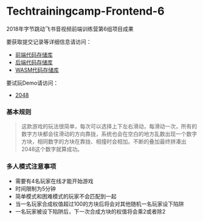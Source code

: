 # Techtrainingcamp-Frontend-6

2018年字节跳动飞书音视频前端训练营第6组项目成果

要获取提交记录等详细信息请访问：

- [前端代码存储库](https://github.com/BaldHead4/2048)
- [后端代码存储库](https://github.com/BaldHead4/2048-Backend)
- [WASM代码存储库](https://github.com/BaldHead4/2048-WASM)

要试玩Demo请访问：

- [2048](http://60.205.252.251/#/)

### 基本规则

> 这款游戏的玩法很简单，每次可以选择上下左右滑动，每滑动一次，所有的数字方块都会往滑动的方向靠拢，系统也会在空白的地方乱数出现一个数字方块，相同数字的方块在靠拢、相撞时会相加。不断的叠加最终拼凑出2048这个数字就算成功。

### 多人模式注意事项

- 需要有4名玩家在线才能开始游戏
- 时间限制为5分钟
- 简单模式和困难模式的玩家不会匹配到一起
- 当一名玩家合成权值超过100的方块后将会对其他随机一名玩家设下陷阱
- 一名玩家被设下陷阱后，下一次合成方块的权值将会乘2或者除2



